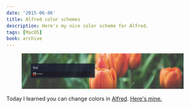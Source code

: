 ```yaml
---
date: '2015-06-06'
title: Alfred color schemes
description: Here's my nice color scheme for Alfred.
tags: [MacOS]
book: archive
---
```


<Figure cover>
<img src='./alfred-color-schemes/alfred-dark.png' alt='Screenshot of the Alfred app' />
</Figure>

Today I learned you can change colors in [Alfred]. [Here's mine.][color]

[alfred]: http://alfredapp.com
[color]: alfred://theme/searchForegroundColor=rgba(255,255,255,1.00)&resultSubtextFontSize=1&searchSelectionForegroundColor=rgba(0,0,0,1.00)&separatorColor=rgba(0,0,0,0.00)&resultSelectedBackgroundColor=rgba(22,9,7,0.25)&shortcutColor=rgba(76,76,76,1.00)&scrollbarColor=rgba(38,38,38,1.00)&imageStyle=8&resultSubtextFont=Helvetica%20Neue%20Light&background=rgba(30,31,49,0.84)&shortcutFontSize=2&searchFontSize=3&resultSubtextColor=rgba(127,127,127,1.00)&searchBackgroundColor=rgba(0,0,0,0.00)&name=OSX%20Yosemite%20Dark%20%2B&resultTextFontSize=2&resultSelectedSubtextColor=rgba(186,186,186,1.00)&shortcutSelectedColor=rgba(127,127,127,1.00)&widthSize=2&border=rgba(4,19,37,0.00)&resultTextFont=Helvetica%20Neue%20Light&resultTextColor=rgba(255,255,255,1.00)&cornerRoundness=3&searchFont=Helvetica%20Neue%20Light&searchPaddingSize=0&credits=&searchSelectionBackgroundColor=rgba(178,215,255,1.00)&resultSelectedTextColor=rgba(255,255,255,1.00)&resultPaddingSize=2&shortcutFont=Helvetica%20Neue%20Light
